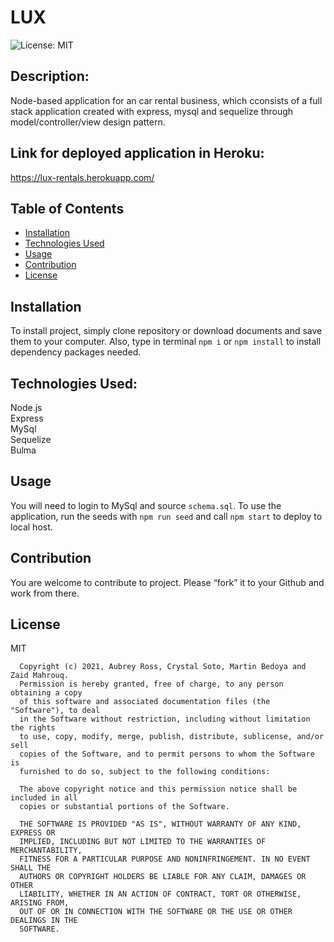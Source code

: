 # LUX
![License: MIT](https://img.shields.io/apm/l/vim-mode?style=for-the-badge)

## Description:
Node-based application for an car rental  business, which cconsists of a full stack application created with express, mysql and sequelize through model/controller/view design pattern.

## Link for deployed application in Heroku:

https://lux-rentals.herokuapp.com/

## Table of Contents
* [Installation](#installation)
* [Technologies Used](#builtwith)
* [Usage](#usage)
* [Contribution](#contribution)
* [License](#license)

## Installation
To install project, simply clone repository or download documents and save them to your computer. 
Also, type in terminal `npm i` or `npm install` to install dependency packages needed.

## Technologies Used:
Node.js
<br/>
Express
<br/>
MySql
<br/>
Sequelize
<br/>
Bulma

## Usage
You will need to login to MySql and source `schema.sql`.
To use the application, run the seeds with `npm run seed` and call `npm start` to deploy to local host.

## Contribution
You are welcome to contribute to project. Please “fork” it to your Github and work from there.

## License
MIT

      Copyright (c) 2021, Aubrey Ross, Crystal Soto, Martin Bedoya and Zaid Mahrouq.
      Permission is hereby granted, free of charge, to any person obtaining a copy
      of this software and associated documentation files (the "Software"), to deal
      in the Software without restriction, including without limitation the rights
      to use, copy, modify, merge, publish, distribute, sublicense, and/or sell
      copies of the Software, and to permit persons to whom the Software is
      furnished to do so, subject to the following conditions:
      
      The above copyright notice and this permission notice shall be included in all
      copies or substantial portions of the Software.
      
      THE SOFTWARE IS PROVIDED "AS IS", WITHOUT WARRANTY OF ANY KIND, EXPRESS OR
      IMPLIED, INCLUDING BUT NOT LIMITED TO THE WARRANTIES OF MERCHANTABILITY,
      FITNESS FOR A PARTICULAR PURPOSE AND NONINFRINGEMENT. IN NO EVENT SHALL THE
      AUTHORS OR COPYRIGHT HOLDERS BE LIABLE FOR ANY CLAIM, DAMAGES OR OTHER
      LIABILITY, WHETHER IN AN ACTION OF CONTRACT, TORT OR OTHERWISE, ARISING FROM,
      OUT OF OR IN CONNECTION WITH THE SOFTWARE OR THE USE OR OTHER DEALINGS IN THE
      SOFTWARE.

